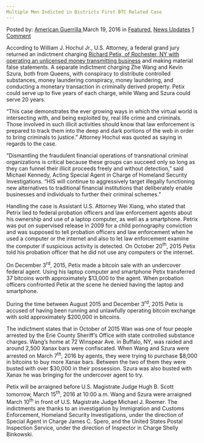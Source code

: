 ```yaml
---
Multiple Men Indicted in Districts First BTC Related Case
---
```

<article class="post-listing post-13521 post type-post status-publish format-standard has-post-thumbnail hentry  tag-btc tag-case tag-districts tag-indicted tag-men tag-multiple tag-related">
    <div class="post-inner">
        <span>Posted by: <a href="https://www.deepdotweb.com/author/americanguerrilla/" title="">American Guerrilla </a></span>
    <span>March 19, 2016</span>
    <span>in <a href="https://www.deepdotweb.com/category/deepdot-news/" rel="category tag">Featured</a>, <a href="https://www.deepdotweb.com/category/news-updates/" rel="category tag">News Updates</a></span>
    <span><a href="https://www.deepdotweb.com/2016/03/19/multiple-men-indicted-districts-first-btc-related-case/#comments">1 Comment</a></span>
    </p>
    <div class="clear"></div>
    <div class="entry">
    <p>According to William J. Hochul Jr., U.S. Attorney, a federal grand jury returned an indictment charging <a href="https://www.justice.gov/usao-wdny/pr/three-men-indicted-district-s-first-bitcoin-related-case" target="_blank">Richard Petix, of Rochester, NY with operating an unlicensed money transmitting business</a> and making material false statements. A separate indictment charging Zhe Wang and Kevin Szura, both from Queens, with conspiracy to distribute controlled substances, money laundering conspiracy, money laundering, and conducting a monetary transaction in criminally derived property. Petix could serve up to five years of each charge, while Wang and Szura could serve 20 years.</p>
    <p>“This case demonstrates the ever growing ways in which the virtual world is intersecting with, and being exploited by, real life crime and criminals. Those involved in such illicit activities should know that law enforcement is prepared to track them into the deep and dark portions of the web in order to bring criminals to justice.” Attorney Hochul was quoted as saying in regards to the case.</p>
    <p>“Dismantling the fraudulent financial operations of transnational criminal organizations is critical because these groups can succeed only so long as they can funnel their illicit proceeds freely and without detection,” said Michael Kennedy, Acting Special Agent in Charge of Homeland Security Investigations. “HIS will continue to aggressively target illegally functioning new alternatives to traditional financial institutions that deliberately enable businesses and individuals to further their criminal schemes.”</p>
    <p>Handling the case is Assistant U.S. Attorney Wei Xiang, who stated that Petrix lied to federal probation officers and law enforcement agents about his ownership and use of a laptop computer, as well as a smartphone. Petrix was put on supervised release in 2009 for a child pornography conviction and was supposed to tell probation officers and law enforcement when he used a computer or the internet and also to let law enforcement examine the computer if suspicious activity is detected. On October 20<sup>th</sup>, 2015 Petix told his probation officer that he did not use any computers or the internet.</p>
    <p>On December 3<sup>rd</sup>, 2015, Petix made a bitcoin sale with an undercover federal agent. Using his laptop computer and smartphone Petix transferred 37 bitcoins worth approximately $13,000 to the agent. When probation officers confronted Petix at the scene he denied having the laptop and smartphone.</p>
    <p>During the time between August 2015 and December 3<sup>rd</sup>, 2015 Petix is accused of having been running and unlawfully operating bitcoin exchange with sold approximately $200,000 in bitcoins.</p>
    <p>The indictment states that in October of 2015 Wan was one of four people arrested by the Erie County Sheriff’s Office with state controlled substance charges. Wang’s home at 72 Winspear Ave. in Buffalo, NY, was raided and around 2,500 Xanax bars were confiscated. When Wang and Szura were arrested on March 7<sup>th</sup>, 2016 by agents, they were trying to purchase $8,000 in bitcoins to buy more Xanax bars. Between the two of them they were busted with over $30,000 in their possession. Szura was also busted with Xanax he was bringing for the undercover agent to try.</p>
    <p>Petix will be arraigned before U.S. Magistrate Judge Hugh B. Scott tomorrow, March 15<sup>th</sup>, 2016 at 10:00 a.m. Wang and Szura were arraigned March 10<sup>th</sup> in front of U.S. Magistrate Judge Michael J. Roemer. The indictments are thanks to an investigation by Immigration and Customs Enforcement, Homeland Security Investigations, under the direction of Special Agent in Charge James C. Spero, and the United States Postal Inspection Service, under the direction of Inspector in Charge Shelly Binkowski.</p>
    </div>
    <span style="display:none"><a href="https://www.deepdotweb.com/tag/btc/" rel="tag">btc</a> <a href="https://www.deepdotweb.com/tag/case/" rel="tag">case</a> <a href="https://www.deepdotweb.com/tag/districts/" rel="tag">districts</a> <a href="https://www.deepdotweb.com/tag/indicted/" rel="tag">indicted</a> <a href="https://www.deepdotweb.com/tag/men/" rel="tag">men</a> <a href="https://www.deepdotweb.com/tag/multiple/" rel="tag">multiple</a> <a href="https://www.deepdotweb.com/tag/related/" rel="tag">related</a></span> <span style="display:none" class="updated">2016-03-19</span>
    <div style="display:none" class="vcard author" itemprop="author" itemscope itemtype="http://schema.org/Person"><strong class="fn" itemprop="name"><a href="https://www.deepdotweb.com/author/americanguerrilla/" title="Posts by American Guerrilla" rel="author">American Guerrilla</a></strong></div>
    </div>
</article>

